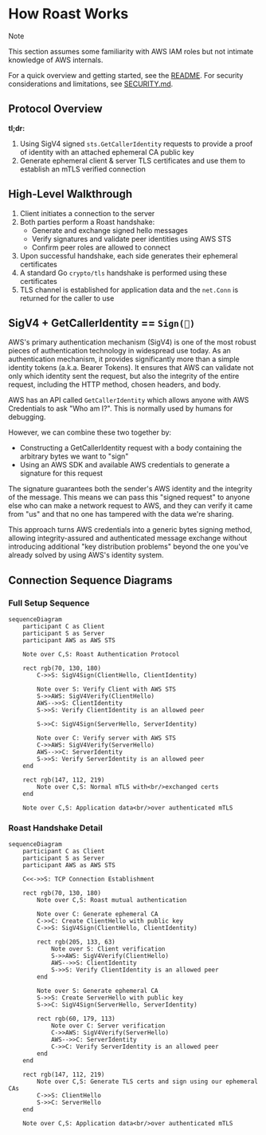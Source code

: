 # How Roast Works

> [!NOTE]
> This section assumes some familiarity with AWS IAM roles but not intimate knowledge of AWS internals.

For a quick overview and getting started, see the [README](../README.md). For security considerations and limitations, see [SECURITY.md](../SECURITY.md).

## Protocol Overview

**tl;dr:**

1. Using SigV4 signed `sts.GetCallerIdentity` requests to provide a proof of
   identity with an attached ephemeral CA public key
2. Generate ephemeral client & server TLS certificates and use them to establish an mTLS verified connection

## High-Level Walkthrough

1. Client initiates a connection to the server
2. Both parties perform a Roast handshake:
   - Generate and exchange signed hello messages
   - Verify signatures and validate peer identities using AWS STS
   - Confirm peer roles are allowed to connect
3. Upon successful handshake, each side generates their ephemeral certificates
4. A standard Go `crypto/tls` handshake is performed using these certificates
5. TLS channel is established for application data and the `net.Conn` is
   returned for the caller to use

## SigV4 + GetCallerIdentity == `Sign(🥳)`

AWS's primary authentication mechanism (SigV4) is one of the most robust pieces
of authentication technology in widespread use today. As an authentication
mechanism, it provides significantly more than a simple identity tokens (a.k.a.
Bearer Tokens). It ensures that AWS can validate not only which identity sent
the request, but also the integrity of the entire request, including the HTTP
method, chosen headers, and body.

AWS has an API called `GetCallerIdentity` which allows anyone with AWS
Credentials to ask "Who am I?". This is normally used by humans for debugging.

However, we can combine these two together by:

- Constructing a GetCallerIdentity request with a body containing the arbitrary
  bytes we want to "sign"
- Using an AWS SDK and available AWS credentials to generate a signature for
  this request

The signature guarantees both the sender's AWS identity and the integrity of the
message. This means we can pass this "signed request" to anyone else who can
make a network request to AWS, and they can verify it came from "us" and that no
one has tampered with the data we're sharing.

This approach turns AWS credentials into a generic bytes signing method,
allowing integrity-assured and authenticated message exchange without
introducing additional "key distribution problems" beyond the one you've already
solved by using AWS's identity system.

## Connection Sequence Diagrams

### Full Setup Sequence

```mermaid
sequenceDiagram
    participant C as Client
    participant S as Server
    participant AWS as AWS STS

    Note over C,S: Roast Authentication Protocol

    rect rgb(70, 130, 180)
        C->>S: SigV4Sign(ClientHello, ClientIdentity)

        Note over S: Verify Client with AWS STS
        S->>AWS: SigV4Verify(ClientHello)
        AWS-->>S: ClientIdentity
        S->>S: Verify ClientIdentity is an allowed peer
        
        S->>C: SigV4Sign(ServerHello, ServerIdentity)

        Note over C: Verify server with AWS STS
        C->>AWS: SigV4Verify(ServerHello)
        AWS-->>C: ServerIdentity
        S->>S: Verify ServerIdentity is an allowed peer
    end

    rect rgb(147, 112, 219)
        Note over C,S: Normal mTLS with<br/>exchanged certs
    end
    
    Note over C,S: Application data<br/>over authenticated mTLS
```

### Roast Handshake Detail

```mermaid
sequenceDiagram
    participant C as Client  
    participant S as Server
    participant AWS as AWS STS

    C<<->>S: TCP Connection Establishment

    rect rgb(70, 130, 180)
        Note over C,S: Roast mutual authentication
        
        Note over C: Generate ephemeral CA
        C->>C: Create ClientHello with public key
        C->>S: SigV4Sign(ClientHello, ClientIdentity)
        
        rect rgb(205, 133, 63)
            Note over S: Client verification
            S->>AWS: SigV4Verify(ClientHello)
            AWS-->>S: ClientIdentity
            S->>S: Verify ClientIdentity is an allowed peer
        end
        
        Note over S: Generate ephemeral CA
        S->>S: Create ServerHello with public key
        S->>C: SigV4Sign(ServerHello, ServerIdentity)
        
        rect rgb(60, 179, 113)
            Note over C: Server verification
            C->>AWS: SigV4Verify(ServerHello)
            AWS-->>C: ServerIdentity
            C->>C: Verify ServerIdentity is an allowed peer
        end
    end

    rect rgb(147, 112, 219)
        Note over C,S: Generate TLS certs and sign using our ephemeral CAs
        C->>S: ClientHello
        S->>C: ServerHello
    end

    Note over C,S: Application data<br/>over authenticated mTLS
```
